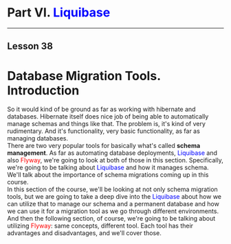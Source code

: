 #  Part VI. <span style="color:blue">Liquibase</span>
   ________________________________________
## Lesson 38 
#  Database Migration Tools. Introduction

So it would kind of be ground
as far as working with hibernate and databases.
Hibernate itself does nice job of being able to automatically manage schemas and things like that.
The problem is, it's kind of very rudimentary.
And it's functionality,
very basic functionality, as far as managing databases.
<br>
There are two very popular tools for basically
what's called <b>schema management</b>.
As far as automating database deployments,
<span style="color: blue;">Liquibase</span> and also <span style="color:red">Flyway</span>,
we're going to look at both of those in this section.
Specifically, we're going to be talking about <span style="color:blue">Liquibase</span> and how
it manages schema.  We'll talk about the importance of schema migrations coming up in this course.
<br>
In this section of the course, we'll be looking at not only schema migration tools, 
but we are going to take a deep dive into the <span style="color:blue">Liquibase</span> 
about how we can utilize that to manage our schema and a permanent database and 
how we can use it for a migration tool as we go through different environments.
<br>
And then the following section, of course, 
we're going to be talking about utilizing <span style="color:red">Flyway</span>: 
same concepts, different tool.
Each tool has their advantages and disadvantages, and we'll cover those. 